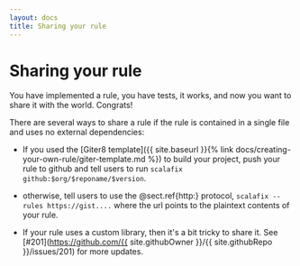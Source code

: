 ```yaml
---
layout: docs
title: Sharing your rule
---
```


# Sharing your rule
You have implemented a rule, you have tests, it works,
and now you want to share it with the world. Congrats!

There are several ways to share a rule if the rule is contained in a single file and uses no external dependencies:

- If you used the [Giter8 template]({{ site.baseurl }}{% link docs/creating-your-own-rule/giter-template.md %}) to build your project, push your rule to github and tell users to run `scalafix github:$org/$reponame/$version`.

- otherwise, tell users to use the @sect.ref{http:} protocol, `scalafix --rules https://gist....` where the url points to the plaintext contents of your rule.

- If your rule uses a custom library, then it's a bit tricky to share it. See [#201](https://github.com/{{ site.githubOwner }}/{{ site.githubRepo }}/issues/201) for more updates.

